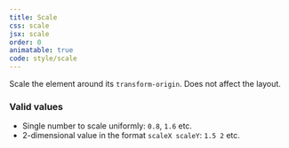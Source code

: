 ```yaml
---
title: Scale
css: scale
jsx: scale
order: 0
animatable: true
code: style/scale
---
```


Scale the element around its `transform-origin`. Does not affect the layout.

### Valid values

- Single number to scale uniformly: `0.8`, `1.6` etc.
- 2-dimensional value in the format `scaleX scaleY`: `1.5 2` etc.

